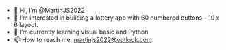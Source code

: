 - 👋 Hi, I’m @MartinJS2022 
- 👀 I’m interested in building a lottery app with 60 numbered buttons - 10 x 6 layout.
- 🌱 I’m currently learning visual basic and Python
- 📫 How to reach me: martinjs2022@outlook.com

<!---
MartinJS2022/MartinJS2022 is a ✨ special ✨ repository because its `README.md` (this file) appears on your GitHub profile.
You can click the Preview link to take a look at your changes.
--->
